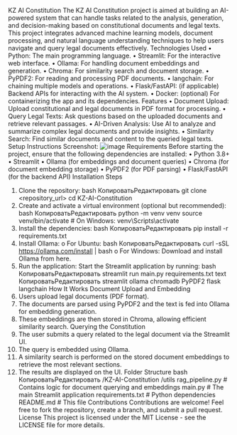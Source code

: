KZ AI Constitution
The KZ AI Constitution project is aimed at building an AI-powered system that can handle tasks related to the analysis, generation, and decision-making based on constitutional documents and legal texts. This project integrates advanced machine learning models, document processing, and natural language understanding techniques to help users navigate and query legal documents effectively.
Technologies Used
•	Python: The main programming language.
•	Streamlit: For the interactive web interface.
•	Ollama: For handling document embeddings and generation.
•	Chroma: For similarity search and document storage.
•	PyPDF2: For reading and processing PDF documents.
•	langchain: For chaining multiple models and operations.
•	Flask/FastAPI: (if applicable) Backend APIs for interacting with the AI system.
•	Docker: (optional) For containerizing the app and its dependencies.
Features
•	Document Upload: Upload constitutional and legal documents in PDF format for processing.
•	Query Legal Texts: Ask questions based on the uploaded documents and retrieve relevant passages.
•	AI-Driven Analysis: Use AI to analyze and summarize complex legal documents and provide insights.
•	Similarity Search: Find similar documents and content to the queried legal texts.
Setup Instructions
Screenshot:
![image](https://github.com/user-attachments/assets/a72faaac-4fbd-446c-a913-038fc1880d70)
Requirements
Before starting the project, ensure that the following dependencies are installed:
•	Python 3.8+
•	Streamlit
•	Ollama (for embeddings and document queries)
•	Chroma (for document embedding storage)
•	PyPDF2 (for PDF parsing)
•	Flask/FastAPI (for the backend API)
Installation Steps
1.	Clone the repository:
bash
КопироватьРедактировать
git clone <repository_url>
cd KZ-AI-Constitution
2.	Create and activate a virtual environment (optional but recommended):
bash
КопироватьРедактировать
python -m venv venv
source venv/bin/activate   # On Windows: venv\Scripts\activate
3.	Install the dependencies:
bash
КопироватьРедактировать
pip install -r requirements.txt
4.	Install Ollama:
o	For Ubuntu:
bash
КопироватьРедактировать
curl -sSL https://ollama.com/install | bash
o	For Windows:
Download and install Ollama from here.
5.	Run the application:
Start the Streamlit application by running:
bash
КопироватьРедактировать
streamlit run main.py
requirements.txt
text
КопироватьРедактировать
streamlit
ollama
chromadb
PyPDF2
flask
langchain
How It Works
Document Upload and Embedding
1.	Users upload legal documents (PDF format).
2.	The documents are parsed using PyPDF2 and the text is fed into Ollama for embedding generation.
3.	These embeddings are then stored in Chroma, allowing efficient similarity search.
Querying the Constitution
1.	The user submits a query related to the legal document via the Streamlit UI.
2.	The query is embedded using Ollama.
3.	A similarity search is performed on the stored document embeddings to retrieve the most relevant sections.
4.	The results are displayed on the UI.
Folder Structure
bash
КопироватьРедактировать
/KZ-AI-Constitution
    /utils
        rag_pipeline.py   # Contains logic for document querying and embeddings
    main.py               # The main Streamlit application
    requirements.txt      # Python dependencies
    README.md             # This file
Contributions
Contributions are welcome! Feel free to fork the repository, create a branch, and submit a pull request.
License
This project is licensed under the MIT License - see the LICENSE file for more details.



